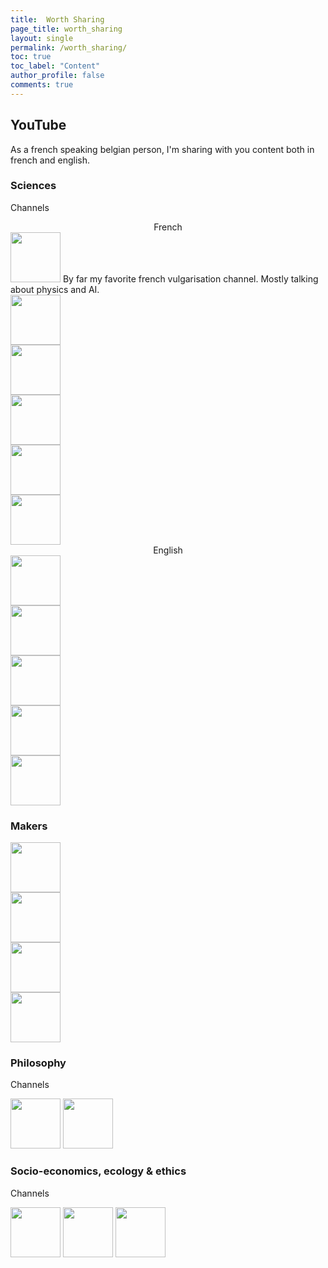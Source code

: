 ```yaml
---
title:  Worth Sharing
page_title: worth_sharing
layout: single
permalink: /worth_sharing/
toc: true
toc_label: "Content"
author_profile: false
comments: true
---
```


## YouTube 

As a french speaking belgian person, I'm sharing with you content both in french and english.

### Sciences

Channels <br>

<center> French </center>
<a href="https://www.youtube.com/@ScienceEtonnante/videos" target="_blank"><img
    src="https://www.tipeeestream.com/cdn-cgi/image/onerror=redirect,width=400,height=400,fit=cover/https://api.tipeee.com/mmcMediaPlugin/media/image/24/245641051be024cfd1ce23afbd47d08c8eba9f82.png" width="80px"/></a>
By far my favorite french vulgarisation channel. Mostly talking about physics and AI.
<br>
<a href="https://www.youtube.com/@monsieurbidouille" target="_blank"><img
    src="https://yt3.googleusercontent.com/bCA8DmyyxfImTZom7d3K6tlopuEvFbiBWdkncBvGRWW17OXvb5fQWkBSGG5X0O5UGuBO9Xki=s900-c-k-c0x00ffffff-no-rj" width="80px"/></a>
<br>
<a href="https://www.youtube.com/@dirtybiology" target="_blank"><img
    src="https://yt3.ggpht.com/trkEwcdvT98l-oGCC-v2Y69wUfDURCLGW0PeY1f5TBTF8QCfD0rZ9HsjBQIurKrNg9yLEUaG=s900-c-k-c0x00ffffff-no-rj" width="80px"/></a>
<br>
<a href="https://www.youtube.com/@Fouloscopie" target="_blank"><img
    src="https://yt3.googleusercontent.com/ytc/AMLnZu87ecerrIM39qUKxbrGPHPKVpi_izE57hjMVuwdMQ=s900-c-k-c0x00ffffff-no-rj" width="80px"/></a>
<br>
<a href="https://www.youtube.com/@ScienceClic" target="_blank"><img
    src="https://yt3.googleusercontent.com/xeGMGAOlacH8PQly5i1bJhRGK8IYcMaQ4W8MyqSlcUVxWtAoITRsgewDH6DEaAlaotnHl0UY=s900-c-k-c0x00ffffff-no-rj" width="80px"/></a>
<br>
<a href="https://www.youtube.com/@PasseScience/" target="_blank"><img
    src="https://yt3.googleusercontent.com/ytc/AMLnZu-11lddlPvuGhWuHkGK7ciWJtebxM6gVn5EaoQU3g=s900-c-k-c0x00ffffff-no-rj" width="80px"/></a>
<br>
<center> English </center>
<a href="https://www.youtube.com/@veritasium" target="_blank"><img
    src="https://yt3.googleusercontent.com/ytc/AMLnZu-FU1d2Jd6AKRDpCwrxrraoKJ3Nrtk4iMpHBdAV4Q=s900-c-k-c0x00ffffff-no-rj" width="80px"/></a>
<br>
<a href="https://www.youtube.com/@3blue1brown" target="_blank"><img
    src="https://upload.wikimedia.org/wikipedia/commons/b/ba/3B1B_Logo.png" width="80px"/></a>
<br>
<a href="https://www.youtube.com/@Eigensteve" target="_blank"><img
    src="https://yt3.ggpht.com/ytc/AMLnZu88f8bay1TND53bUscQZUsY8qm6PP7diUFkW3ntJA=s900-c-k-c0x00ffffff-no-rj" width="80px"/></a>
<br>
<a href="https://www.youtube.com/@smartereveryday" target="_blank"><img
    src="https://yt3.googleusercontent.com/ytc/AMLnZu8B3Q1hLo0DTXMlAaUDvo9Jau8wlwklGy43hOF27Q=s900-c-k-c0x00ffffff-no-rj" width="80px"/></a>
<br>
<a href="https://www.youtube.com/@standupmaths" target="_blank"><img
    src="https://yt3.googleusercontent.com/ytc/AMLnZu-3jzx7LemCpLyGrI0kC06xEq9DNxQo9DFsOX0JZg=s900-c-k-c0x00ffffff-no-rj" width="80px"/></a>

### Makers
<a href="https://www.youtube.com/@colinfurze" target="_blank"><img
    src="https://yt3.ggpht.com/ytc/AMLnZu-VCKwqjLUDfPxn45KSi-m7-XLNyNof_541geChdg=s900-c-k-c0x00ffffff-no-rj" width="80px"/></a>
<br>
<a href="https://www.youtube.com/@ivanmirandawastaken" target="_blank"><img
    src="https://yt3.ggpht.com/ytc/AMLnZu9VttYJ0LK_BNjP4HLtrd99ESiNIoCeq0N5DCiD=s900-c-k-c0x00ffffff-no-rj" width="80px"/></a>
<br>
<a href="https://www.youtube.com/@MakersMuse" target="_blank"><img
    src="https://yt3.ggpht.com/ytc/AMLnZu-qB86CaqiwAY7KaCI69dzgKxSmlzxb9oWAdthGlg=s900-c-k-c0x00ffffff-no-rj" width="80px"/></a>
<br>
<a href="https://www.youtube.com/@StuffMadeHere" target="_blank"><img
    src="https://yt3.googleusercontent.com/ytc/AMLnZu-3wGc4sZnvHaPb5NM60ayUSgT3LxlWhcdtezzW=s900-c-k-c0x00ffffff-no-rj" width="80px"/></a>

### Philosophy

Channels <br>

<a href="https://www.youtube.com/@MonsieurPhi" target="_blank"><img
    src="https://yt3.googleusercontent.com/ytc/AMLnZu80aClNpgBwZ5TtzY1FsBUtq5i9dXeehSTsj-paVg=s900-c-k-c0x00ffffff-no-rj" width="80px"/></a>
<a href="https://www.youtube.com/@Philoxime" target="_blank"><img
    src="https://yt3.googleusercontent.com/ytc/AMLnZu9Qu8EprX6UwlefwgywYKnjh71o__HKZqU2yjC5=s900-c-k-c0x00ffffff-no-rj" width="80px"/></a>

### Socio-economics, ecology & ethics

Channels <br>

<a href="https://www.youtube.com/@LEROIDESRATS" target="_blank"><img
    src="https://yt3.ggpht.com/ytc/AMLnZu99a7pcSQrM1H9dMjqlHtZq_aYRfr6h55EXGI42ZA=s900-c-k-c0x00ffffff-no-rj" width="80px"/></a>
<a href="https://www.youtube.com/@StupidEco" target="_blank"><img
    src="https://upload.wikimedia.org/wikipedia/fr/thumb/2/26/Stupid_Economics_Logo.jpg/1200px-Stupid_Economics_Logo.jpg" width="80px"/></a>
<a href="https://www.youtube.com/@LeReveilleur" target="_blank"><img
    src="https://yt3.googleusercontent.com/ytc/AMLnZu8vB76AL7ZOXXfoxcgieuaKuYmRR9gi2ReZTWYz=s900-c-k-c0x00ffffff-no-rj" width="80px"/></a>

<!-- ## Blogs

Tech bloggers that I find fascinating and inspiring

- [Martin Kleppmann](https://martin.kleppmann.com/){:target="_blank"}
- [Julia Evans](https://jvns.ca/){:target="_blank"}
- [BeepBoop - Friendly Robot](https://beepb00p.xyz/){:target="_blank"}
- [Milan Curcic](https://milancurcic.com/){:target="_blank"}
- [Shen Hong](https://shen.hong.io/){:target="_blank"}
- [Yagmur C. Tas](https://yagmurcetintas.com/){:target="_blank"}
- [Thomas Stringer](https://trstringer.com/){:target="_blank"}
- [Daniel Estévez](https://destevez.net/){:target="_blank"}
- [Dev.Poga](https://devpoga.org/){:target="_blank"}
- [Michael Stapelberg](https://michael.stapelberg.ch/){:target="_blank"}
- [Stefan-Marr.de](https://stefan-marr.de/){:target="_blank"}
- [Francis Bach](https://francisbach.com/){:target="_blank"} -->


<!-- ## Books

Tech-related books I've enjoyed

- [Learning Spark: Lightning-Fast Data Analytics](https://www.amazon.com/Learning-Spark-Jules-Damji/dp/1492050040){:target="_blank"}
- [Designing Data-Intensive Applications](https://www.amazon.com/Designing-Data-Intensive-Applications-Reliable-Maintainable/dp/1449373321){:target="_blank"}
- [Modern Fortran - Building efficient parallel applications](https://www.manning.com/books/modern-fortran){:target="_blank"}
- [Hands-On Machine Learning with Scikit-Learn, Keras, and TensorFlow](https://www.amazon.com/Hands-Machine-Learning-Scikit-Learn-TensorFlow/dp/1492032646){:target="_blank"}
- [How Linux Works, 3rd Edition: What Every Superuser Should Know](https://www.amazon.com/How-Linux-Works-Brian-Ward/dp/1718500408){:target="_blank"}
- [Docker Deep Dive](https://www.oreilly.com/library/view/docker-deep-dive/9781800565135/){:target="_blank"}
- [Algorithms and Data Structures for Massive Datasets](https://www.manning.com/books/algorithms-and-data-structures-for-massive-datasets){:target="_blank"}
- [The Big Book of Data Engineering](https://databricks.com/p/ebook/the-big-book-of-data-engineering){:target="_blank"}
- [Fundamentals of Data Engineering: Plan and Build Robust Data Systems](https://www.amazon.com/Fundamentals-Data-Engineering-Robust-Systems/dp/1098108302){:target="_blank"}
- [Data Analysis with Python and PySpark](https://www.amazon.com/Analysis-Python-PySpark-Jonathan-Rioux/dp/1617297208){:target="_blank"}
- [Advanced Analytics with PySpark](https://www.oreilly.com/library/view/advanced-analytics-with/9781098103644/){:target="_blank"}
- [Designing Machine Learning Systems: An Iterative Process for Production-Ready Applications](https://www.amazon.com/Designing-Machine-Learning-Systems-Production-Ready/dp/1098107969){:target="_blank"}
- [Parallel and High Performance Computing](https://www.amazon.com/Parallel-Performance-Computing-Robert-Robey/dp/1617296465){:target="_blank"}
- [Machine Learning Design Patterns: Solutions to Common Challenges in Data Preparation, Model Building, and MLOps](https://www.oreilly.com/library/view/machine-learning-design/9781098115777/){:target="_blank"}
- [Introducing MLOps](https://www.oreilly.com/library/view/introducing-mlops/9781492083283/){:target="_blank"} -->

<!-- ## Podcasts

- [Data Brew](https://databricks.com/discover/data-brew){:target="_blank"}
  - S03E02 - [Data Culture Outside ‘The Valley’](https://databricks.com/discover/data-brew/s3-e2-data-culture-outside-the-valley){:target="_blank"}
- [DataAware](https://www.ascend.io/dataaware-podcast/){:target="_blank"}
- [Linux Action News](https://www.youtube.com/watch?v=6caj3BaaYdY&list=PLUW3LUwQvegxyaQeHQuMrDq94CT2ZZm9F) -->

<!-- ## Data Architecture

- [How Discord Stores Billions of Messages](https://discord.com/blog/how-discord-stores-billions-of-messages){:target="_blank"}
- [How Netflix Keeps Its Data Infrastructure Cost-Effective](https://acceldataio.medium.com/data-engineering-best-practices-how-netflix-keeps-its-data-infrastructure-cost-effective-dee310bcc910){:target="_blank"} -->

<!-- ## Scientific Computing

- [The History Of Numerical Analysis and Scientific Computing - Interviews](http://history.siam.org/){:target="_blank"} -->

<!-- ## Misc -->

<!-- Random cool stuff
- [Mechanical Watch](https://ciechanow.ski/mechanical-watch/){:target="_blank"}
 -->

